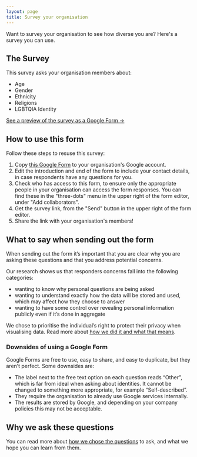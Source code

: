 ```yaml
---
layout: page
title: Survey your organisation
---
```


Want to survey your organisation to see how diverse you are? Here's a survey you can use.

## The Survey

This survey asks your organisation members about:
* Age
* Gender
* Ethnicity
* Religions
* LGBTQIA Identity

[See a preview of the survey as a Google Form &rarr;](https://docs.google.com/forms/d/e/1FAIpQLSe3Uhu1Z8T1Lsav-SOWQNYwM5iPifHg5QICQwsDCTUTm9Wzqw/viewform?usp=sf_link)

## How to use this form

Follow these steps to resuse this survey:
1. Copy [this Google Form](https://docs.google.com/forms/d/1JEPy0MFVrmEHhBhudtI3dljqXRHoDK8MBnsX80o6gkI/copy) to your organisation's Google account.
2. Edit the introduction and end of the form to include your contact details, in case respondents have any questions for you.
3. Check who has access to this form, to ensure only the appropriate people in your organisation can access the form responses. You can find these in the "three-dots" menu in the upper right of the form editor, under "Add collaborators".
4. Get the survey link, from the "Send" button in the upper right of the form editor.
5. Share the link with your organisation's members!

## What to say when sending out the form

When sending out the form it’s important that you are clear why you are asking these questions and that you address potential concerns.

Our research shows us that responders concerns fall into the following categories:
- wanting to know why personal questions are being asked
- wanting to understand exactly how the data will be stored and used, which may affect how they choose to answer
- wanting to have some control over revealing personal information publicly even if it’s done in aggregate

We chose to prioritise the individual’s right to protect their privacy when visualising data. Read more about [how we did it and what that means](/protecting-individuals-privacy).

### Downsides of using a Google Form

Google Forms are free to use, easy to share, and easy to duplicate, but they aren’t perfect. Some downsides are:

- The label next to the free text option on each question reads “Other”, which is far from ideal when asking about identities. It cannot be changed to something more appropriate, for example “Self-described”.
- They require the organisation to already use Google services internally.
- The results are stored by Google, and depending on your company policies this may not be acceptable.

## Why we ask these questions

You can read more about [how we chose the questions](/why-we-ask-these-questions) to ask, and what we hope you can learn from them.
